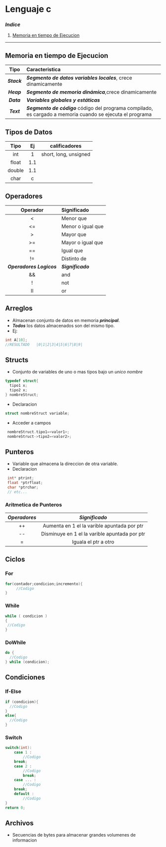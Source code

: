 # Lenguaje c
###  ***Indice***
1. [Memoria en tiempo de Ejecucion](https://github.com/MatiaCornejo/cheat-sheets/blob/master/C.md#memoria-en-tiempo-de-ejecucion)
______
## Memoria en tiempo de Ejecucion
|Tipo|Caracteristica|
|:--:|:--|
|***_Stack_***|***Segmento de datos variables locales***, crece dinamicamente|
|***_Heap_***|***Segmento de memoria dinámica***,crece dinamicamente|
|***_Data_***|***Variables globales y estáticas***|
|***_Text_***|***Segmento de código*** código del programa compilado, es cargado a memoria cuando se ejecuta el programa|

## Tipos de Datos
|Tipo|Ej|calificadores|
|:--:|:--:|:--:|
|int|1| short, long, unsigned|
|float|1.1|
|double|1.1|
|char| c|
## Operadores
|Operador| Significado|
|:--:|:--|
|<|Menor que|
|<=|Menor o igual que|
|>|Mayor que|
|>=|Mayor o igual que|
|==|Igual que|
|!=|Distinto de|
|***Operadores Logicos***| ***Significado***|
|&&| and|
|!|not|
|II| or |

## Arreglos
* Almacenan conjunto de datos en memoria ***principal***.
* ***Todos*** los datos almacenados son del mismo tipo.
* Ej:
```c
int A[10];
//RESULTADO   |0|1|2|3|4|5|6|7|8|9| 
```
## Structs
* Conjunto de variables de uno o mas tipos bajo un *unico nombre*
```c
typedef struct{
  tipo1 x;
  tipo2 x;
} nombreStruct;
```
* Declaracion
```c
struct nombreStruct variable;
```
* Acceder a campos
```c
 nombreStruct.tipo1=<valor1>;
 nombreStruct->tipo2=<valor2>;
```
## Punteros
* Variable que almacena la direccion de otra variable.
* Declaracion
```C
 int* ptrint;
 float *ptrfloat;
 char *ptrchar;
 // etc...
```
### Aritmetica de Punteros
|***Operadores***| ***Significado***|
|:---:|:---:|
|++| Aumenta en 1 el la varible apuntada por ptr|
|--| Disminuye en 1 el la varible apuntada por ptr|
|=| Iguala el ptr a otro |
## Ciclos
### For
```c
for(contador;condicion;incremento){
	 //Codigo
}
```
### While
```c
while ( condicion )
{
 //Codigo
}
```
### DoWhile
```c
do {
  //Codigo
} while (condicion);
```
## Condiciones
### If-Else
```c
if (condicion){
  //Codigo
}
else{
  //Codigo
}
```
### Switch
```c
switch(int):
    case 1 :
        //Codigo
	break;
    case 2 :
        //Codigo
        break;
    case ... :
        //Codigo
	break;
    default :
        //Codigo
}
return 0;
```
## Archivos
* Secuencias de bytes para almacenar grandes volumenes de informacion

